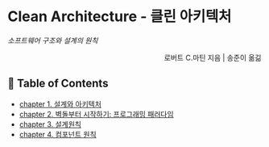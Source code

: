 
# Clean Architecture - 클린 아키텍처
_소프트웨어 구조와 설계의 원칙_        


<div align="right">로버트 C.마틴 지음 | 송준이 옮긺</div>



## 📖 Table of Contents 

- [chapter 1. 설계와 아키텍처](contents/chapter1/설계와%20아키텍처란%3F.md)
- [chapter 2. 벽돌부터 시작하기: 프로그래밍 패러다임](contents/chapter2/프로그래밍%20패러다임.md)
- [chapter 3. 설계원칙](contents/chapter3/설계원칙.md)
- [chapter 4. 컴포넌트 원칙](contents/chapter4/컴포넌트%20원칙.md)
